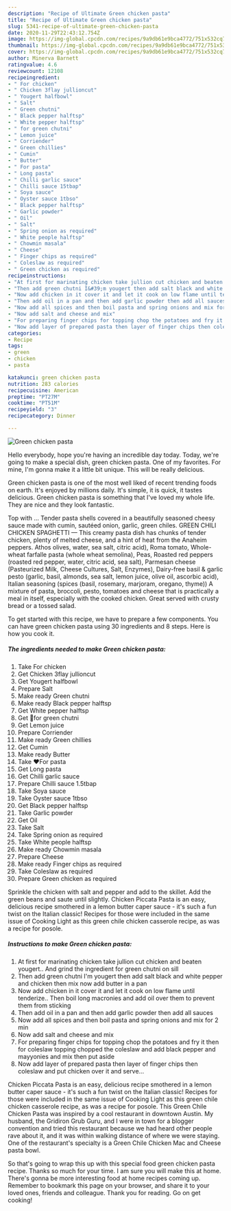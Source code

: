 ```yaml
---
description: "Recipe of Ultimate Green chicken pasta"
title: "Recipe of Ultimate Green chicken pasta"
slug: 5341-recipe-of-ultimate-green-chicken-pasta
date: 2020-11-29T22:43:12.754Z
image: https://img-global.cpcdn.com/recipes/9a9db61e9bca4772/751x532cq70/green-chicken-pasta-recipe-main-photo.jpg
thumbnail: https://img-global.cpcdn.com/recipes/9a9db61e9bca4772/751x532cq70/green-chicken-pasta-recipe-main-photo.jpg
cover: https://img-global.cpcdn.com/recipes/9a9db61e9bca4772/751x532cq70/green-chicken-pasta-recipe-main-photo.jpg
author: Minerva Barnett
ratingvalue: 4.6
reviewcount: 12108
recipeingredient:
- " For chicken"
- " Chicken 3flay jullioncut"
- " Yougert halfbowl"
- " Salt"
- " Green chutni"
- " Black pepper halftsp"
- " White pepper halftsp"
- " for green chutni"
- " Lemon juice"
- " Corriender"
- " Green chillies"
- " Cumin"
- " Butter"
- " For pasta"
- " Long pasta"
- " Chilli garlic sauce"
- " Chilli sauce 15tbap"
- " Soya sauce"
- " Oyster sauce 1tbso"
- " Black pepper halftsp"
- " Garlic powder"
- " Oil"
- " Salt"
- " Spring onion as required"
- " White people halftsp"
- " Chowmin masala"
- " Cheese"
- " Finger chips as required"
- " Coleslaw as required"
- " Green chicken as required"
recipeinstructions:
- "At first for marinating chicken take jullion cut chicken and beaten yougert.. And grind the ingredient for green chutni on sill"
- "Then add green chutni I&#39;m yougert then add salt black and white pepper and chicken then mix now add butter in a pan"
- "Now add chicken in it cover it and let it cook on low flame until tenderize.. Then boil long macronies and add oil over them to prevent them from sticking"
- "Then add oil in a pan and then add garlic powder then add all sauces"
- "Now add all spices and then boil pasta and spring onions and mix for 2 min"
- "Now add salt and cheese and mix"
- "For preparing finger chips for topping chop the potatoes and fry it then for coleslaw topping chopped the coleslaw and add black pepper and mayyonies and mix then put aside"
- "Now add layer of prepared pasta then layer of finger chips then coleslaw and put chicken over it and serve..."
categories:
- Recipe
tags:
- green
- chicken
- pasta

katakunci: green chicken pasta 
nutrition: 283 calories
recipecuisine: American
preptime: "PT27M"
cooktime: "PT51M"
recipeyield: "3"
recipecategory: Dinner

---
```



![Green chicken pasta](https://img-global.cpcdn.com/recipes/9a9db61e9bca4772/751x532cq70/green-chicken-pasta-recipe-main-photo.jpg)

Hello everybody, hope you're having an incredible day today. Today, we're going to make a special dish, green chicken pasta. One of my favorites. For mine, I'm gonna make it a little bit unique. This will be really delicious.

Green chicken pasta is one of the most well liked of recent trending foods on earth. It's enjoyed by millions daily. It's simple, it is quick, it tastes delicious. Green chicken pasta is something that I've loved my whole life. They are nice and they look fantastic.

Top with … Tender pasta shells covered in a beautifully seasoned cheesy sauce made with cumin, sautéed onion, garlic, green chiles. GREEN CHILI CHICKEN SPAGHETTI — This creamy pasta dish has chunks of tender chicken, plenty of melted cheese, and a hint of heat from the Anaheim peppers. Athos olives, water, sea salt, citric acid), Roma tomato, Whole-wheat farfalle pasta (whole wheat semolina), Peas, Roasted red peppers (roasted red pepper, water, citric acid, sea salt), Parmesan cheese (Pasteurized Milk, Cheese Cultures, Salt, Enzymes), Dairy-free basil &amp; garlic pesto (garlic, basil, almonds, sea salt, lemon juice, olive oil, ascorbic acid), Italian seasoning (spices (basil, rosemary, marjoram, oregano, thyme)) A mixture of pasta, broccoli, pesto, tomatoes and cheese that is practically a meal in itself, especially with the cooked chicken. Great served with crusty bread or a tossed salad.


To get started with this recipe, we have to prepare a few components. You can have green chicken pasta using 30 ingredients and 8 steps. Here is how you cook it.

<!--inarticleads1-->

##### The ingredients needed to make Green chicken pasta:

1. Take  For chicken
1. Get  Chicken 3flay jullioncut
1. Get  Yougert halfbowl
1. Prepare  Salt
1. Make ready  Green chutni
1. Make ready  Black pepper halftsp
1. Get  White pepper halftsp
1. Get  💚for green chutni
1. Get  Lemon juice
1. Prepare  Corriender
1. Make ready  Green chillies
1. Get  Cumin
1. Make ready  Butter
1. Take  ❤For pasta
1. Get  Long pasta
1. Get  Chilli garlic sauce
1. Prepare  Chilli sauce 1.5tbap
1. Take  Soya sauce
1. Take  Oyster sauce 1tbso
1. Get  Black pepper halftsp
1. Take  Garlic powder
1. Get  Oil
1. Take  Salt
1. Take  Spring onion as required
1. Take  White people halftsp
1. Make ready  Chowmin masala
1. Prepare  Cheese
1. Make ready  Finger chips as required
1. Take  Coleslaw as required
1. Prepare  Green chicken as required


Sprinkle the chicken with salt and pepper and add to the skillet. Add the green beans and saute until slightly. Chicken Piccata Pasta is an easy, delicious recipe smothered in a lemon butter caper sauce - it&#39;s such a fun twist on the Italian classic! Recipes for those were included in the same issue of Cooking Light as this green chile chicken casserole recipe, as was a recipe for posole. 

<!--inarticleads2-->

##### Instructions to make Green chicken pasta:

1. At first for marinating chicken take jullion cut chicken and beaten yougert.. And grind the ingredient for green chutni on sill
1. Then add green chutni I&#39;m yougert then add salt black and white pepper and chicken then mix now add butter in a pan
1. Now add chicken in it cover it and let it cook on low flame until tenderize.. Then boil long macronies and add oil over them to prevent them from sticking
1. Then add oil in a pan and then add garlic powder then add all sauces
1. Now add all spices and then boil pasta and spring onions and mix for 2 min
1. Now add salt and cheese and mix
1. For preparing finger chips for topping chop the potatoes and fry it then for coleslaw topping chopped the coleslaw and add black pepper and mayyonies and mix then put aside
1. Now add layer of prepared pasta then layer of finger chips then coleslaw and put chicken over it and serve...


Chicken Piccata Pasta is an easy, delicious recipe smothered in a lemon butter caper sauce - it&#39;s such a fun twist on the Italian classic! Recipes for those were included in the same issue of Cooking Light as this green chile chicken casserole recipe, as was a recipe for posole. This Green Chile Chicken Pasta was inspired by a cool restaurant in downtown Austin. My husband, the Gridiron Grub Guru, and I were in town for a blogger convention and tried this restaurant because we had heard other people rave about it, and it was within walking distance of where we were staying. One of the restaurant&#39;s specialty is a Green Chile Chicken Mac and Cheese pasta bowl. 

So that's going to wrap this up with this special food green chicken pasta recipe. Thanks so much for your time. I am sure you will make this at home. There's gonna be more interesting food at home recipes coming up. Remember to bookmark this page on your browser, and share it to your loved ones, friends and colleague. Thank you for reading. Go on get cooking!
